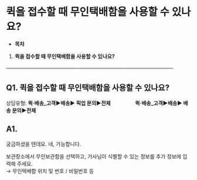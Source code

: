 # 퀵을 접수할 때 무인택배함을 사용할 수 있나요?

* **목차**

1. **퀵을 접수할 때 무인택배함을 사용할 수 있나요?**

──────────────────────────────────────────────

**Q1. 퀵을 접수할 때 무인택배함을 사용할 수 있나요?**
----------------------------------

상담유형: **퀵·배송\_고객▶배송▶ 픽업 문의▶전체**                 **퀵·배송\_고객▶배송▶ 배송 문의▶전체**

**A1.**
-------

궁금하셨을 텐데요. 네, 가능합니다.

보관장소에서 무인보관함을 선택하고, 기사님이 식별할 수 있는 정보를 추가 정보에 입력해 주세요.  
→ 무인택배함 위치 및 번호 / 비밀번호 등